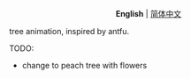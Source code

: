 <p align='center'>
<b>English</b> | <a href="https://github.com/YYHCOPPOLO/tree/main/README.zh-CN.md">简体中文</a>
<!-- Contributors: Thanks for geting interested, however we DON'T accept new transitions to the README, thanks. -->
</p>

tree animation, inspired by antfu.

TODO:
- change to peach tree with flowers
